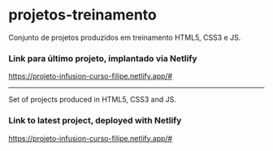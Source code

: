 # projetos-treinamento
 Conjunto de projetos produzidos em treinamento HTML5, CSS3 e JS.

### Link para último projeto, implantado via Netlify
https://projeto-infusion-curso-filipe.netlify.app/#

---

 Set of projects produced in HTML5, CSS3 and JS.

### Link to latest project, deployed with Netlify
https://projeto-infusion-curso-filipe.netlify.app/#
